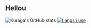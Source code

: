 ## Hellou

![Kuraga's GitHub stats](https://github-readme-stats.vercel.app/api?username=Piola-l&show_icons=true&theme=merko)
[![Langs i use](https://github-readme-stats.vercel.app/api/top-langs/?username=Piola-l&layout=donut&show_icons=true&theme=merko)](https://github.com/anuraghazra/github-readme-stats)
